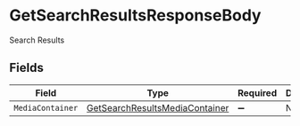 # GetSearchResultsResponseBody

Search Results


## Fields

| Field                                                                                     | Type                                                                                      | Required                                                                                  | Description                                                                               |
| ----------------------------------------------------------------------------------------- | ----------------------------------------------------------------------------------------- | ----------------------------------------------------------------------------------------- | ----------------------------------------------------------------------------------------- |
| `MediaContainer`                                                                          | [GetSearchResultsMediaContainer](../../Models/Requests/GetSearchResultsMediaContainer.md) | :heavy_minus_sign:                                                                        | N/A                                                                                       |